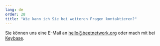 ```yaml
---
lang: de
order: 28
title: "Wie kann ich Sie bei weiteren Fragen kontaktieren?"
---
```


Sie können uns eine E-Mail an [hello@beetnetwork.org](mailto:hello@beetnetwork.org) oder mach mit bei [Keybase](https://keybase.io/team/beet_network.public).
